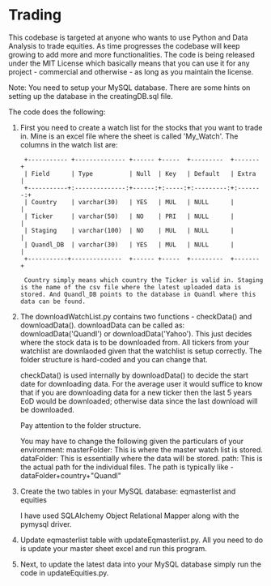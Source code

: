 # Trading

This codebase is targeted at anyone who wants to use Python and Data Analysis to trade equities. As time progresses the codebase will keep growing to add more and more functionalities. The code is being released under the MIT License which basically means that you can use it for any project - commercial and otherwise - as long as you maintain the license.

Note: You need to setup your MySQL database. There are some hints on setting up the database in the creatingDB.sql file.

The code does the following:
1. First you need to create a watch list for the stocks that you want to trade in. Mine is an excel file where the sheet is called 'My_Watch'.
    The columns in the watch list are:

        +----------- +-------------- +------ +-----  +---------  +-------  +
        | Field      | Type          | Null  | Key   | Default   | Extra   |
        +-----------+:--------------:+------:+:-----:+:---------:+:-------:+ 
        | Country    | varchar(30)   | YES   | MUL   | NULL      |         |
        | Ticker     | varchar(50)   | NO    | PRI   | NULL      |         |
        | Staging    | varchar(100)  | NO    | MUL   | NULL      |         |
        | Quandl_DB  | varchar(30)   | YES   | MUL   | NULL      |         |
        +-----------+--------------  +------ +-----  +---------  +-------  +

        Country simply means which country the Ticker is valid in. Staging is the name of the csv file where the latest uploaded data is stored. And Quandl_DB points to the database in Quandl where this data can be found.
        
2. The downloadWatchList.py contains two functions - checkData() and downloadData().
    downloadData can be called as:
      downloadData('Quandl') or downloadData('Yahoo').
     This just decides where the stock data is to be downloaded from. All tickers from your watchlist are downlaoded given that the watchlist is setup correctly.
     The folder structure is hard-coded and you can change that.
     
     checkData() is used internally by downloadData() to decide the start date for downloading data. For the average user it would suffice to know that if you are downloading data for a new ticker then the last 5 years EoD would be downloaded; otherwise data since the last download will be downloaded.
     
     Pay attention to the folder structure.
     
     You may have to change the following given the particulars of your environment:
     masterFolder: This is where the master watch list is stored.
     dataFolder: This is essentially where the data will be stored.
     path: This is the actual path for the individual files.
        The path is typically like - dataFolder+country+"Quandl"
     
3. Create the two tables in your MySQL database:
    eqmasterlist and equities
    
    I have used SQLAlchemy Object Relational Mapper along with the pymysql driver.

4. Update eqmasterlist table with updateEqmasterlist.py. All you need to do is update your master sheet excel and run this program.

5. Next, to update the latest data into your MySQL database simply run the code in updateEquities.py.
